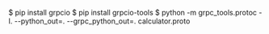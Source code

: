 $ pip install grpcio
$ pip install grpcio-tools
$ python -m grpc_tools.protoc -I. --python_out=. --grpc_python_out=. calculator.proto

